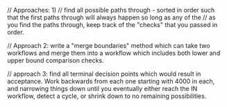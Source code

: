 // Approaches: 1)
// find all possible paths through - sorted in order such that the first paths through will always happen so long as any of the
// as you find the paths through, keep track of the "checks" that you passed in order.

// Approach 2: write a "merge boundaries" method which can take two workflows and merge them into a workflow which includes both lower and upper bound comparison checks.

// approach 3: find all terminal decision points which would result in acceptance. Work backwards from each one starting with 4000 in each, and narrowing things down until you eventually either reach the IN workflow, detect a cycle, or shrink down to no remaining possibilities.
